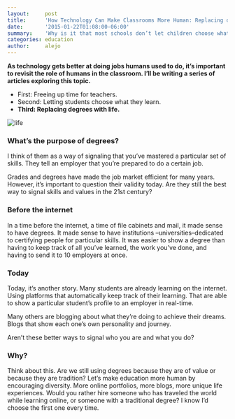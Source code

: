 ```yaml
---
layout:     post
title:      'How Technology Can Make Classrooms More Human: Replacing degrees with life.'
date:       '2015-01-22T01:08:00-06:00'
summary:    'Why is it that most schools don’t let children choose what they want to learn? Is it because students are not smart enough to choose? Because they’re not sure of what they want to pursue in life?'
categories: education
author:     alejo
---
```


**As technology gets better at doing jobs humans used to do, it’s important to revisit the role of humans in the classroom. I’ll be writing a series of articles exploring this topic.**

- First: Freeing up time for teachers.
- Second: Letting students choose what they learn.
- **Third: Replacing degrees with life.**

![life](http://33.media.tumblr.com/93d3d2bf4d3e46c1719564e3985ac7b6/tumblr_inline_nikel1Mbdp1sa3u4l.jpg)

### What’s the purpose of degrees?

I think of them as a way of signaling that you’ve mastered a particular set of skills. They tell an employer that you’re prepared to do a certain job.

Grades and degrees have made the job market efficient for many years. However, it’s important to question their validity today.
Are they still the best way to signal skills and values in the 21st century?

### Before the internet

In a time before the internet, a time of file cabinets and mail, it made sense to have degrees. It made sense to have institutions –universities–dedicated to certifying people for particular skills. It was easier to show a degree than having to keep track of all you’ve learned, the work you’ve done, and having to send it to 10 employers at once. 

### Today

Today, it’s another story. Many students are already learning on the internet. Using platforms that automatically keep track of their learning. That are able to show a particular student’s profile to an employer in real-time.

Many others are blogging about what they’re doing to achieve their dreams. Blogs that show each one’s own personality and journey.

Aren’t these better ways to signal who you are and what you do? 

### Why?

Think about this. Are we still using degrees because they are of value or because they are tradition?
Let’s make education more human by encouraging diversity. More online portfolios, more blogs, more unique life experiences.
Would you rather hire someone who has traveled the world while learning online, or someone with a traditional degree? I know I’d choose the first one every time.

